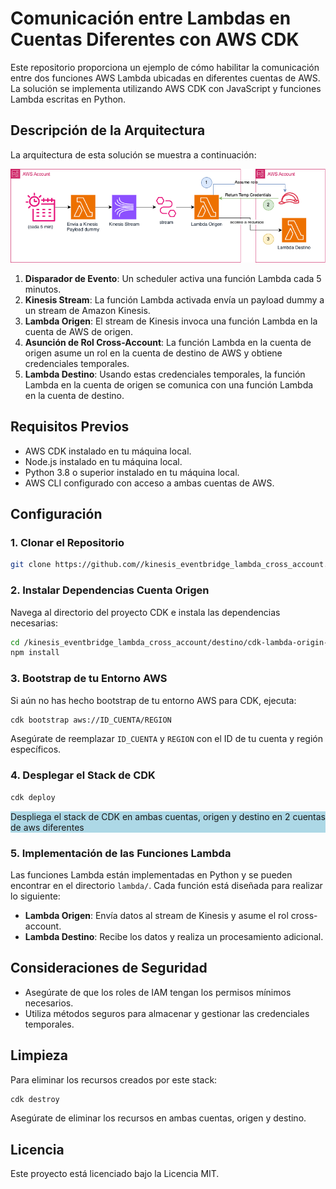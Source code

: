 
# Comunicación entre Lambdas en Cuentas Diferentes con AWS CDK

Este repositorio proporciona un ejemplo de cómo habilitar la comunicación entre dos funciones AWS Lambda ubicadas en diferentes cuentas de AWS. La solución se implementa utilizando AWS CDK con JavaScript y funciones Lambda escritas en Python.

## Descripción de la Arquitectura

La arquitectura de esta solución se muestra a continuación:

![Diagrama de Arquitectura](img/Kinesis-EventBridge-lambda-cross-account.drawio.png)

1. **Disparador de Evento**: Un scheduler activa una función Lambda cada 5 minutos.
2. **Kinesis Stream**: La función Lambda activada envía un payload dummy a un stream de Amazon Kinesis.
3. **Lambda Origen**: El stream de Kinesis invoca una función Lambda en la cuenta de AWS de origen.
4. **Asunción de Rol Cross-Account**: La función Lambda en la cuenta de origen asume un rol en la cuenta de destino de AWS y obtiene credenciales temporales.
5. **Lambda Destino**: Usando estas credenciales temporales, la función Lambda en la cuenta de origen se comunica con una función Lambda en la cuenta de destino.

## Requisitos Previos

- AWS CDK instalado en tu máquina local.
- Node.js instalado en tu máquina local.
- Python 3.8 o superior instalado en tu máquina local.
- AWS CLI configurado con acceso a ambas cuentas de AWS.

## Configuración

### 1. Clonar el Repositorio

```bash
git clone https://github.com//kinesis_eventbridge_lambda_cross_account.git
```

### 2. Instalar Dependencias Cuenta Origen

Navega al directorio del proyecto CDK e instala las dependencias necesarias:

```bash
cd /kinesis_eventbridge_lambda_cross_account/destino/cdk-lambda-origin-account
npm install
```

### 3. Bootstrap de tu Entorno AWS

Si aún no has hecho bootstrap de tu entorno AWS para CDK, ejecuta:

```bash
cdk bootstrap aws://ID_CUENTA/REGION
```

Asegúrate de reemplazar `ID_CUENTA` y `REGION` con el ID de tu cuenta y región específicos.

### 4. Desplegar el Stack de CDK

```bash
cdk deploy
```
<p style="background-color: lightblue;"> Despliega el stack de CDK en ambas cuentas, origen y destino en 2 cuentas de aws diferentes </p>



### 5. Implementación de las Funciones Lambda

Las funciones Lambda están implementadas en Python y se pueden encontrar en el directorio `lambda/`. Cada función está diseñada para realizar lo siguiente:

- **Lambda Origen**: Envía datos al stream de Kinesis y asume el rol cross-account.
- **Lambda Destino**: Recibe los datos y realiza un procesamiento adicional.

## Consideraciones de Seguridad

- Asegúrate de que los roles de IAM tengan los permisos mínimos necesarios.
- Utiliza métodos seguros para almacenar y gestionar las credenciales temporales.

## Limpieza

Para eliminar los recursos creados por este stack:

```bash
cdk destroy
```

Asegúrate de eliminar los recursos en ambas cuentas, origen y destino.

## Licencia

Este proyecto está licenciado bajo la Licencia MIT.
